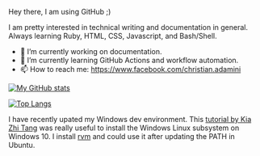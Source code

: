 Hey there, I am using GitHub ;) 

I am pretty interested in technical writing and documentation in general. Always learning Ruby, HTML, CSS, Javascript, and Bash/Shell.

- 🔭 I’m currently working on documentation.
- 🌱 I’m currently learning GitHub Actions and workflow automation.
- 📫 How to reach me: https://www.facebook.com/christian.adamini

[![My GitHub stats](https://github-readme-stats.vercel.app/api?username=cadamini&count_private=true)](https://github.com/anuraghazra/github-readme-stats)

[![Top Langs](https://github-readme-stats.vercel.app/api/top-langs/?username=cadamini&layout=compact)](https://github.com/anuraghazra/github-readme-stats)

I have recently upated my Windows dev environment. This [tutorial by Kia Zhi Tang]([url](https://kiazhi.github.io/blog/Working-with-Jekyll-and-Ruby-on-Windows-for-GitHub-Pages/)) was really useful to install the Windows Linux subsystem on Windows 10. I install [rvm]([url](https://rvm.io/rvm/security)) and could use it after updating the PATH in Ubuntu.
